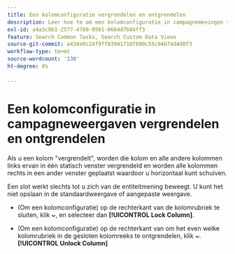 ```yaml
---
title: Een kolomconfiguratie vergrendelen en ontgrendelen
description: Leer hoe te om een kolomconfiguratie in campagnemeningen te sluiten en te ontgrendelen.
exl-id: a4a3c9b1-2577-4789-9501-0664d7b84ff3
feature: Search Common Tasks, Search Custom Data Views
source-git-commit: a438e0c24f9ff83941710f890c55c94b74d4d0f3
workflow-type: tm+mt
source-wordcount: '130'
ht-degree: 0%

---
```


# Een kolomconfiguratie in campagneweergaven vergrendelen en ontgrendelen

<!-- The same in new UI and legacy CM views -->

<!-- Doesn't include instructions for legacy Portfolios views; not available for Reports -->

Als u een kolom &quot;vergrendelt&quot;, worden die kolom en alle andere kolommen links ervan in één statisch venster vergrendeld en worden alle kolommen rechts in een ander venster geplaatst waardoor u horizontaal kunt schuiven.

Een slot werkt slechts tot u zich van de entiteitmening beweegt. U kunt het niet opslaan in de standaardweergave of aangepaste weergave.

* (Om een kolomconfiguratie) op de rechterkant van de kolomrubriek te sluiten, klik ![ neer pijl ](/help/search-social-commerce/assets/arrow-down-dropdown.png " neer pijl "), en selecteer dan **[!UICONTROL Lock Column]**.

* (Om een kolomconfiguratie) op de rechterkant van om het even welke kolomrubriek in de gesloten kolomreeks te ontgrendelen, klik ![ neer pijl ](/help/search-social-commerce/assets/arrow-down-dropdown.png ", en selecteer dan ").**[!UICONTROL Unlock Column]**
